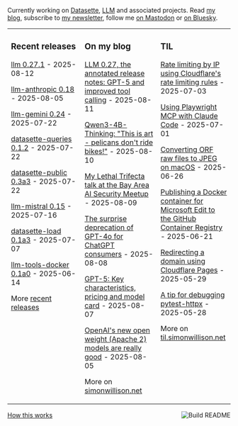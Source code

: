 Currently working on [Datasette](https://datasette.io/), [LLM](https://llm.datasette.io/) and associated projects. Read [my blog](https://simonwillison.net/), subscribe to [my newsletter](https://simonw.substack.com/), follow me <a href="https://fedi.simonwillison.net/@simon">on Mastodon</a> or [on Bluesky](https://bsky.app/profile/simonwillison.net).

<table><tr><td valign="top" width="33%">

### Recent releases
<!-- recent_releases starts -->
[llm 0.27.1](https://github.com/simonw/llm/releases/tag/0.27.1) - 2025-08-12

[llm-anthropic 0.18](https://github.com/simonw/llm-anthropic/releases/tag/0.18) - 2025-08-05

[llm-gemini 0.24](https://github.com/simonw/llm-gemini/releases/tag/0.24) - 2025-07-22

[datasette-queries 0.1.2](https://github.com/datasette/datasette-queries/releases/tag/0.1.2) - 2025-07-22

[datasette-public 0.3a3](https://github.com/datasette/datasette-public/releases/tag/0.3a3) - 2025-07-22

[llm-mistral 0.15](https://github.com/simonw/llm-mistral/releases/tag/0.15) - 2025-07-16

[datasette-load 0.1a3](https://github.com/datasette/datasette-load/releases/tag/0.1a3) - 2025-07-07

[llm-tools-docker 0.1a0](https://github.com/simonw/llm-tools-docker/releases/tag/0.1a0) - 2025-06-14
<!-- recent_releases ends -->
More [recent releases](https://github.com/simonw/simonw/blob/main/releases.md)
</td><td valign="top" width="34%">

### On my blog
<!-- blog starts -->
[LLM 0.27, the annotated release notes: GPT-5 and improved tool calling](https://simonwillison.net/2025/Aug/11/llm-027/) - 2025-08-11

[Qwen3-4B-Thinking: "This is art - pelicans don't ride bikes!"](https://simonwillison.net/2025/Aug/10/qwen3-4b/) - 2025-08-10

[My Lethal Trifecta talk at the Bay Area AI Security Meetup](https://simonwillison.net/2025/Aug/9/bay-area-ai/) - 2025-08-09

[The surprise deprecation of GPT-4o for ChatGPT consumers](https://simonwillison.net/2025/Aug/8/surprise-deprecation-of-gpt-4o/) - 2025-08-08

[GPT-5: Key characteristics, pricing and model card](https://simonwillison.net/2025/Aug/7/gpt-5/) - 2025-08-07

[OpenAI's new open weight (Apache 2) models are really good](https://simonwillison.net/2025/Aug/5/gpt-oss/) - 2025-08-05
<!-- blog ends -->
More on [simonwillison.net](https://simonwillison.net/)
</td><td valign="top" width="33%">

### TIL
<!-- tils starts -->
[Rate limiting by IP using Cloudflare's rate limiting rules](https://til.simonwillison.net/cloudflare/rate-limiting) - 2025-07-03

[Using Playwright MCP with Claude Code](https://til.simonwillison.net/claude-code/playwright-mcp-claude-code) - 2025-07-01

[Converting ORF raw files to JPEG on macOS](https://til.simonwillison.net/macos/orf-to-jpeg) - 2025-06-26

[Publishing a Docker container for Microsoft Edit to the GitHub Container Registry](https://til.simonwillison.net/github/container-registry) - 2025-06-21

[Redirecting a domain using Cloudflare Pages](https://til.simonwillison.net/cloudflare/domain-redirect-with-pages) - 2025-05-29

[A tip for debugging pytest-httpx](https://til.simonwillison.net/pytest/pytest-httpx-debug) - 2025-05-28
<!-- tils ends -->
More on [til.simonwillison.net](https://til.simonwillison.net/)
</td></tr></table>

<a href="https://github.com/simonw/simonw/actions"><img src="https://github.com/simonw/simonw/workflows/Build%20README/badge.svg" align="right" alt="Build README"></a> <a href="https://simonwillison.net/2020/Jul/10/self-updating-profile-readme/">How this works</a>
